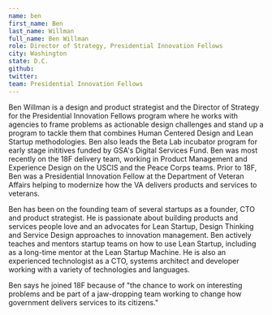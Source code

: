 ```yaml
---
name: ben
first_name: Ben
last_name: Willman
full_name: Ben Willman
role: Director of Strategy, Presidential Innovation Fellows
city: Washington
state: D.C.
github:
twitter:
team: Presidential Innovation Fellows
---
```


Ben Willman is a design and product strategist and the Director of Strategy for the Presidential Innovation Fellows program where he works with agencies to frame problems as actionable design challenges and stand up a program to tackle them that combines Human Centered Design and Lean Startup methodologies. Ben also leads the Beta Lab incubator program for early stage inititives funded by GSA's Digital Services Fund. Ben was most recently on the 18F delivery team, working in Product Management and Experience Design on the USCIS and the Peace Corps teams. Prior to 18F, Ben was a Presidential Innovation Fellow at the Department of Veteran Affairs helping to modernize how the VA delivers products and services to veterans. 

Ben has been on the founding team of several startups as a founder, CTO and product strategist. He is passionate about building products and services people love and an advocates for Lean Startup, Design Thinking and Service Design approaches to innovation management. Ben actively teaches and mentors startup teams on how to use Lean Startup, including as a long-time mentor at the Lean Startup Machine. He is also an experienced technologist as a CTO, systems architect and developer working with a variety of technologies and languages. 

Ben says he joined 18F because of "the chance to work on interesting problems and be part of a jaw-dropping team working to change how government delivers services to its citizens."
